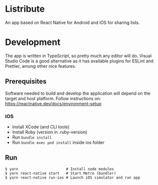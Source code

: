 # Listribute

An app based on React Native for Android and iOS for sharing lists.

# Development

The app is written in TypeScript, so pretty much any editor will do.
Visual Studio Code is a good alternative as it has available plugins for ESLint
and Prettier, among other nice features.

## Prerequisites

Software needed to build and develop the application will depend on the target
and host platform. Follow instructions on: https://reactnative.dev/docs/environment-setup

### iOS

- Install XCode (and CLI tools)
- Install Ruby (version in .ruby-version)
- Run `bundle install`
- Run `bundle exec pod install` inside ios folder

## Run

```
$ yarn                      # Install node modules
$ yarn react-native start   # Start Metro (bundler)
$ yarn react-native run-ios # Launch iOS simulator and run app
```
